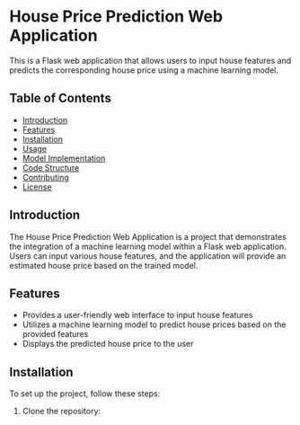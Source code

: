 
# House Price Prediction Web Application

This is a Flask web application that allows users to input house features and predicts the corresponding house price using a machine learning model.

## Table of Contents
- [Introduction](#introduction)
- [Features](#features)
- [Installation](#installation)
- [Usage](#usage)
- [Model Implementation](#model-implementation)
- [Code Structure](#code-structure)
- [Contributing](#contributing)
- [License](#license)

## Introduction
The House Price Prediction Web Application is a project that demonstrates the integration of a machine learning model within a Flask web application. Users can input various house features, and the application will provide an estimated house price based on the trained model.

## Features
- Provides a user-friendly web interface to input house features
- Utilizes a machine learning model to predict house prices based on the provided features
- Displays the predicted house price to the user

## Installation
To set up the project, follow these steps:

1. Clone the repository:
